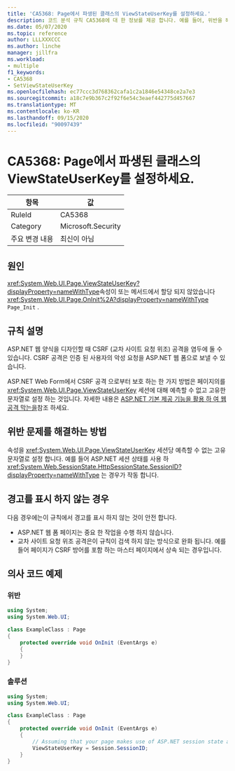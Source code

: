 ```yaml
---
title: 'CA5368: Page에서 파생된 클래스의 ViewStateUserKey를 설정하세요.'
description: 코드 분석 규칙 CA5368에 대 한 정보를 제공 합니다. 예를 들어, 위반을 해결 하는 방법, 위반 하는 경우를 포함 합니다.
ms.date: 05/07/2020
ms.topic: reference
author: LLLXXXCCC
ms.author: linche
manager: jillfra
ms.workload:
- multiple
f1_keywords:
- CA5368
- SetViewStateUserKey
ms.openlocfilehash: ec77ccc3d768362cafa1c2a1846e54348ce2a7e3
ms.sourcegitcommit: a18c7e9b367c2f92f6e54c3eaef442775d457667
ms.translationtype: MT
ms.contentlocale: ko-KR
ms.lasthandoff: 09/15/2020
ms.locfileid: "90097439"
---
```

# <a name="ca5368-set-viewstateuserkey-for-classes-derived-from-page"></a>CA5368: Page에서 파생된 클래스의 ViewStateUserKey를 설정하세요.

|항목|값|
|-|-|
|RuleId|CA5368|
|Category|Microsoft.Security|
|주요 변경 내용|최신이 아님|

## <a name="cause"></a>원인

<xref:System.Web.UI.Page.ViewStateUserKey?displayProperty=nameWithType>속성이 또는 메서드에서 할당 되지 않았습니다 <xref:System.Web.UI.Page.OnInit%2A?displayProperty=nameWithType> `Page_Init` .

## <a name="rule-description"></a>규칙 설명

ASP.NET 웹 양식을 디자인할 때 CSRF (교차 사이트 요청 위조) 공격을 염두에 둘 수 있습니다. CSRF 공격은 인증 된 사용자의 악성 요청을 ASP.NET 웹 폼으로 보낼 수 있습니다.

ASP.NET Web Form에서 CSRF 공격 으로부터 보호 하는 한 가지 방법은 페이지의를 <xref:System.Web.UI.Page.ViewStateUserKey> 세션에 대해 예측할 수 없고 고유한 문자열로 설정 하는 것입니다. 자세한 내용은 [ASP.NET 기본 제공 기능을 활용 하 여 웹 공격 막는을](/previous-versions/dotnet/articles/ms972969(v=msdn.10)#viewstateuserkey)참조 하세요.

## <a name="how-to-fix-violations"></a>위반 문제를 해결하는 방법

속성을 <xref:System.Web.UI.Page.ViewStateUserKey> 세션당 예측할 수 없는 고유 문자열로 설정 합니다. 예를 들어 ASP.NET 세션 상태를 사용 하 <xref:System.Web.SessionState.HttpSessionState.SessionID?displayProperty=nameWithType> 는 경우가 작동 합니다.

## <a name="when-to-suppress-warnings"></a>경고를 표시 하지 않는 경우

다음 경우에는이 규칙에서 경고를 표시 하지 않는 것이 안전 합니다.
- ASP.NET 웹 폼 페이지는 중요 한 작업을 수행 하지 않습니다.
- 교차 사이트 요청 위조 공격은이 규칙이 검색 하지 않는 방식으로 완화 됩니다. 예를 들어 페이지가 CSRF 방어를 포함 하는 마스터 페이지에서 상속 되는 경우입니다.

## <a name="pseudo-code-examples"></a>의사 코드 예제

### <a name="violation"></a>위반

```csharp
using System;
using System.Web.UI;

class ExampleClass : Page
{
    protected override void OnInit (EventArgs e)
    {
    }
}
```

### <a name="solution"></a>솔루션

```csharp
using System;
using System.Web.UI;

class ExampleClass : Page
{
    protected override void OnInit (EventArgs e)
    {
        // Assuming that your page makes use of ASP.NET session state and the SessionID is stable.
        ViewStateUserKey = Session.SessionID;
    }
}
```
